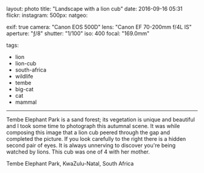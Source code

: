 layout: photo
title: "Landscape with a lion cub"
date: 2016-09-16 05:31
flickr:
instagram:
500px:
natgeo:

exif: true
camera: "Canon EOS 500D"
lens: "Canon EF 70-200mm f/4L IS"
aperture: "ƒ/8"
shutter: "1/100"
iso: 400
focal: "169.0mm"

tags:
  - lion
  - lion-cub
  - south-africa
  - wildlife
  - tembe
  - big-cat
  - cat
  - mammal
---

Tembe Elephant Park is a sand forest; its vegetation is unique and beautiful and I took some time to photograph this autumnal scene. It was while composing this image that a lion cub peered through the gap and completed the picture. If you look carefully to the right there is a hidden second pair of eyes. It is always unnerving to discover you're being watched by lions. This cub was one of 4 with her mother.

Tembe Elephant Park, KwaZulu-Natal, South Africa
